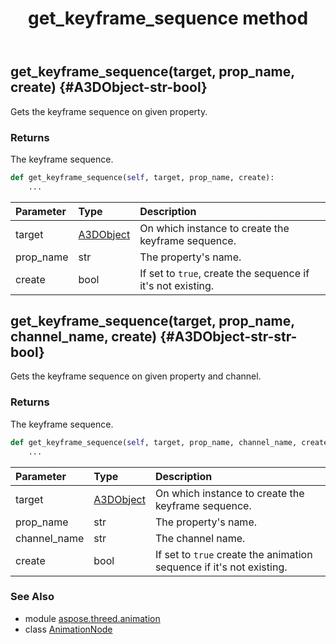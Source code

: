 ﻿---
title: get_keyframe_sequence method
second_title: Aspose.3D for Python via .NET API References
description: 
type: docs
weight: 60
url: /python-net/aspose.threed.animation/animationnode/get_keyframe_sequence/
is_root: false
---

## get_keyframe_sequence(target, prop_name, create) {#A3DObject-str-bool}

Gets the keyframe sequence on given property.


### Returns 


The keyframe sequence.


```python
def get_keyframe_sequence(self, target, prop_name, create):
    ...
```


| Parameter | Type | Description |
| :- | :- | :- |
| target | [A3DObject](/3d/python-net/aspose.threed/a3dobject) | On which instance to create the keyframe sequence. |
| prop_name | str | The property's name. |
| create | bool | If set to `true`, create the sequence if it's not existing. |


## get_keyframe_sequence(target, prop_name, channel_name, create) {#A3DObject-str-str-bool}

Gets the keyframe sequence on given property and channel.


### Returns 


The keyframe sequence.


```python
def get_keyframe_sequence(self, target, prop_name, channel_name, create):
    ...
```


| Parameter | Type | Description |
| :- | :- | :- |
| target | [A3DObject](/3d/python-net/aspose.threed/a3dobject) | On which instance to create the keyframe sequence. |
| prop_name | str | The property's name. |
| channel_name | str | The channel name. |
| create | bool | If set to `true` create the animation sequence if it's not existing. |



### See Also
* module [aspose.threed.animation](../../)
* class [AnimationNode](/3d/python-net/aspose.threed.animation/animationnode)
